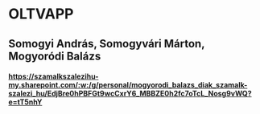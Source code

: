# OLTVAPP
## Somogyi András, Somogyvári Márton, Mogyoródi Balázs
#### https://szamalkszalezihu-my.sharepoint.com/:w:/g/personal/mogyorodi_balazs_diak_szamalk-szalezi_hu/EdjBre0hPBFGt9wcCxrY6_MBBZE0h2fc7oTcL_Nosg9vWQ?e=tT5nhY
